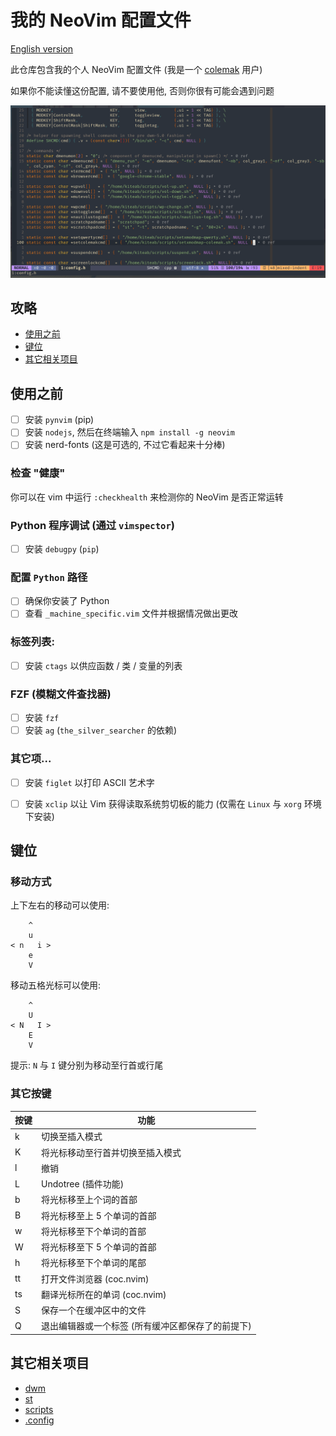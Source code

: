 # 我的 NeoVim 配置文件

[English version](./README.md)

此仓库包含我的个人 NeoVim 配置文件 (我是一个 [colemak](https://www.colemak.com) 用户)

如果你不能读懂这份配置, 请不要使用他, 否则你很有可能会遇到问题

![](./screenshots/1.png)


## 攻略

- [使用之前](#使用之前)
- [键位](#键位)
- [其它相关项目](#其它相关项目)


## 使用之前

- [ ] 安装 `pynvim` (pip)
- [ ] 安装 `nodejs`, 然后在终端输入 `npm install -g neovim`
- [ ] 安装 nerd-fonts (这是可选的, 不过它看起来十分棒)

### 检查 "健康"

你可以在 vim 中运行 `:checkhealth` 来检测你的 NeoVim 是否正常运转

### Python 程序调试 (通过 `vimspector`)
- [ ] 安装 `debugpy` (`pip`)

### 配置 `Python` 路径
- [ ] 确保你安装了 Python
- [ ] 查看 `_machine_specific.vim` 文件并根据情况做出更改

### 标签列表:
- [ ] 安装 `ctags` 以供应函数 / 类 / 变量的列表

### FZF (模糊文件查找器)
- [ ] 安装 `fzf`
- [ ] 安装 `ag` (`the_silver_searcher` 的依赖)

### 其它项...
- [ ] 安装 `figlet` 以打印 ASCII 艺术字
- [ ] 安装 `xclip` 以让 Vim 获得读取系统剪切板的能力 (仅需在 `Linux` 与 `xorg` 环境下安装)


## 键位

### 移动方式

上下左右的移动可以使用:

```
    ^
    u
< n   i >
    e
    V
```

移动五格光标可以使用:

```
    ^
    U
< N   I >
    E
    V
```
提示: `N` 与 `I` 键分别为移动至行首或行尾

### 其它按键

| 按键 | 功能                                              |
|------|---------------------------------------------------|
| k    | 切换至插入模式                                    |
| K    | 将光标移动至行首并切换至插入模式                  |
| l    | 撤销                                              |
| L    | Undotree (插件功能)                               |
| b    | 将光标移至上个词的首部                            |
| B    | 将光标移至上 5 个单词的首部                       |
| w    | 将光标移至下个单词的首部                          |
| W    | 将光标移至下 5 个单词的首部                       |
| h    | 将光标移至下个单词的尾部                          |
| tt   | 打开文件浏览器 (coc.nvim)                         |
| ts   | 翻译光标所在的单词 (coc.nvim)                     |
| S    | 保存一个在缓冲区中的文件                          |
| Q    | 退出编辑器或一个标签 (所有缓冲区都保存了的前提下) |


## 其它相关项目

- [dwm](https://github.com/KiteAB/dwm)
- [st](https://github.com/KiteAB/st)
- [scripts](https://github.com/KiteAB/scripts)
- [.config](https://github.com/KiteAB/.config)
